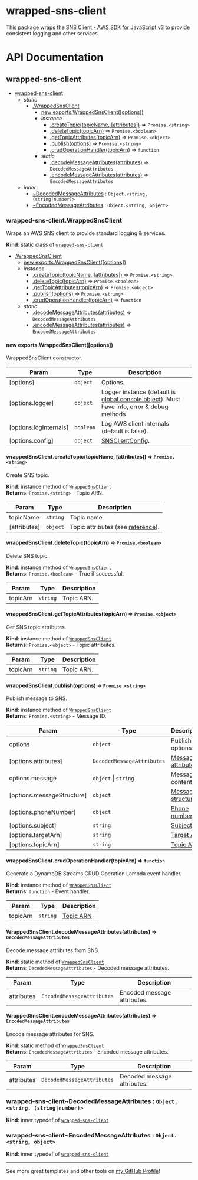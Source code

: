 # wrapped-sns-client

This package wraps the [SNS Client - AWS SDK for JavaScript v3](https://docs.aws.amazon.com/AWSJavaScriptSDK/v3/latest/clients/client-sns/index.html) to provide consistent logging and other services.

# API Documentation

<a name="module_wrapped-sns-client"></a>

## wrapped-sns-client

* [wrapped-sns-client](#module_wrapped-sns-client)
    * _static_
        * [.WrappedSnsClient](#module_wrapped-sns-client.WrappedSnsClient)
            * [new exports.WrappedSnsClient([options])](#new_module_wrapped-sns-client.WrappedSnsClient_new)
            * _instance_
                * [.createTopic(topicName, [attributes])](#module_wrapped-sns-client.WrappedSnsClient+createTopic) ⇒ <code>Promise.&lt;string&gt;</code>
                * [.deleteTopic(topicArn)](#module_wrapped-sns-client.WrappedSnsClient+deleteTopic) ⇒ <code>Promise.&lt;boolean&gt;</code>
                * [.getTopicAttributes(topicArn)](#module_wrapped-sns-client.WrappedSnsClient+getTopicAttributes) ⇒ <code>Promise.&lt;object&gt;</code>
                * [.publish(options)](#module_wrapped-sns-client.WrappedSnsClient+publish) ⇒ <code>Promise.&lt;string&gt;</code>
                * [.crudOperationHandler(topicArn)](#module_wrapped-sns-client.WrappedSnsClient+crudOperationHandler) ⇒ <code>function</code>
            * _static_
                * [.decodeMessageAttributes(attributes)](#module_wrapped-sns-client.WrappedSnsClient.decodeMessageAttributes) ⇒ <code>DecodedMessageAttributes</code>
                * [.encodeMessageAttributes(attributes)](#module_wrapped-sns-client.WrappedSnsClient.encodeMessageAttributes) ⇒ <code>EncodedMessageAttributes</code>
    * _inner_
        * [~DecodedMessageAttributes](#module_wrapped-sns-client..DecodedMessageAttributes) : <code>Object.&lt;string, (string\|number)&gt;</code>
        * [~EncodedMessageAttributes](#module_wrapped-sns-client..EncodedMessageAttributes) : <code>Object.&lt;string, object&gt;</code>

<a name="module_wrapped-sns-client.WrappedSnsClient"></a>

### wrapped-sns-client.WrappedSnsClient
Wraps an AWS SNS client to provide standard logging & services.

**Kind**: static class of [<code>wrapped-sns-client</code>](#module_wrapped-sns-client)  

* [.WrappedSnsClient](#module_wrapped-sns-client.WrappedSnsClient)
    * [new exports.WrappedSnsClient([options])](#new_module_wrapped-sns-client.WrappedSnsClient_new)
    * _instance_
        * [.createTopic(topicName, [attributes])](#module_wrapped-sns-client.WrappedSnsClient+createTopic) ⇒ <code>Promise.&lt;string&gt;</code>
        * [.deleteTopic(topicArn)](#module_wrapped-sns-client.WrappedSnsClient+deleteTopic) ⇒ <code>Promise.&lt;boolean&gt;</code>
        * [.getTopicAttributes(topicArn)](#module_wrapped-sns-client.WrappedSnsClient+getTopicAttributes) ⇒ <code>Promise.&lt;object&gt;</code>
        * [.publish(options)](#module_wrapped-sns-client.WrappedSnsClient+publish) ⇒ <code>Promise.&lt;string&gt;</code>
        * [.crudOperationHandler(topicArn)](#module_wrapped-sns-client.WrappedSnsClient+crudOperationHandler) ⇒ <code>function</code>
    * _static_
        * [.decodeMessageAttributes(attributes)](#module_wrapped-sns-client.WrappedSnsClient.decodeMessageAttributes) ⇒ <code>DecodedMessageAttributes</code>
        * [.encodeMessageAttributes(attributes)](#module_wrapped-sns-client.WrappedSnsClient.encodeMessageAttributes) ⇒ <code>EncodedMessageAttributes</code>

<a name="new_module_wrapped-sns-client.WrappedSnsClient_new"></a>

#### new exports.WrappedSnsClient([options])
WrappedSnsClient constructor.


| Param | Type | Description |
| --- | --- | --- |
| [options] | <code>object</code> | Options. |
| [options.logger] | <code>object</code> | Logger instance (default is [global console object](https://nodejs.org/api/console.html#class-console)). Must have info, error & debug methods |
| [options.logInternals] | <code>boolean</code> | Log AWS client internals (default is false). |
| [options.config] | <code>object</code> | [SNSClientConfig](https://docs.aws.amazon.com/AWSJavaScriptSDK/v3/latest/clients/client-sns/interfaces/snsclientconfig.html). |

<a name="module_wrapped-sns-client.WrappedSnsClient+createTopic"></a>

#### wrappedSnsClient.createTopic(topicName, [attributes]) ⇒ <code>Promise.&lt;string&gt;</code>
Create SNS topic.

**Kind**: instance method of [<code>WrappedSnsClient</code>](#module_wrapped-sns-client.WrappedSnsClient)  
**Returns**: <code>Promise.&lt;string&gt;</code> - Topic ARN.  

| Param | Type | Description |
| --- | --- | --- |
| topicName | <code>string</code> | Topic name. |
| [attributes] | <code>object</code> | Topic attributes (see [reference](https://docs.aws.amazon.com/AWSJavaScriptSDK/v3/latest/clients/client-sns/interfaces/createtopiccommandinput.html#attributes)). |

<a name="module_wrapped-sns-client.WrappedSnsClient+deleteTopic"></a>

#### wrappedSnsClient.deleteTopic(topicArn) ⇒ <code>Promise.&lt;boolean&gt;</code>
Delete SNS topic.

**Kind**: instance method of [<code>WrappedSnsClient</code>](#module_wrapped-sns-client.WrappedSnsClient)  
**Returns**: <code>Promise.&lt;boolean&gt;</code> - True if successful.  

| Param | Type | Description |
| --- | --- | --- |
| topicArn | <code>string</code> | Topic ARN. |

<a name="module_wrapped-sns-client.WrappedSnsClient+getTopicAttributes"></a>

#### wrappedSnsClient.getTopicAttributes(topicArn) ⇒ <code>Promise.&lt;object&gt;</code>
Get SNS topic attributes.

**Kind**: instance method of [<code>WrappedSnsClient</code>](#module_wrapped-sns-client.WrappedSnsClient)  
**Returns**: <code>Promise.&lt;object&gt;</code> - Topic attributes.  

| Param | Type | Description |
| --- | --- | --- |
| topicArn | <code>string</code> | Topic ARN. |

<a name="module_wrapped-sns-client.WrappedSnsClient+publish"></a>

#### wrappedSnsClient.publish(options) ⇒ <code>Promise.&lt;string&gt;</code>
Publish message to SNS.

**Kind**: instance method of [<code>WrappedSnsClient</code>](#module_wrapped-sns-client.WrappedSnsClient)  
**Returns**: <code>Promise.&lt;string&gt;</code> - Message ID.  

| Param | Type | Description |
| --- | --- | --- |
| options | <code>object</code> | Publish options. |
| [options.attributes] | <code>DecodedMessageAttributes</code> | [Message attributes.](DecodedMessageAttributes) |
| options.message | <code>object</code> \| <code>string</code> | Message content. |
| [options.messageStructure] | <code>object</code> | [Message structure](https://docs.aws.amazon.com/AWSJavaScriptSDK/v3/latest/clients/client-sns/interfaces/publishcommandinput.html#messagestructure). |
| [options.phoneNumber] | <code>object</code> | [Phone number](https://docs.aws.amazon.com/AWSJavaScriptSDK/v3/latest/clients/client-sns/interfaces/publishcommandinput.html#phonenumber). |
| [options.subject] | <code>string</code> | [Subject](https://docs.aws.amazon.com/AWSJavaScriptSDK/v3/latest/clients/client-sns/interfaces/publishcommandinput.html#subject) |
| [options.targetArn] | <code>string</code> | [Target ARN](https://docs.aws.amazon.com/AWSJavaScriptSDK/v3/latest/clients/client-sns/interfaces/publishcommandinput.html#targetarn) |
| [options.topicArn] | <code>string</code> | [Topic ARN](https://docs.aws.amazon.com/AWSJavaScriptSDK/v3/latest/clients/client-sns/interfaces/publishcommandinput.html#topicarn) |

<a name="module_wrapped-sns-client.WrappedSnsClient+crudOperationHandler"></a>

#### wrappedSnsClient.crudOperationHandler(topicArn) ⇒ <code>function</code>
Generate a DynamoDB Streams CRUD Operation Lambda event handler.

**Kind**: instance method of [<code>WrappedSnsClient</code>](#module_wrapped-sns-client.WrappedSnsClient)  
**Returns**: <code>function</code> - Event handler.  

| Param | Type | Description |
| --- | --- | --- |
| topicArn | <code>string</code> | [Topic ARN](https://docs.aws.amazon.com/AWSJavaScriptSDK/v3/latest/clients/client-sns/interfaces/publishcommandinput.html#topicarn) |

<a name="module_wrapped-sns-client.WrappedSnsClient.decodeMessageAttributes"></a>

#### WrappedSnsClient.decodeMessageAttributes(attributes) ⇒ <code>DecodedMessageAttributes</code>
Decode message attributes from SNS.

**Kind**: static method of [<code>WrappedSnsClient</code>](#module_wrapped-sns-client.WrappedSnsClient)  
**Returns**: <code>DecodedMessageAttributes</code> - Decoded message attributes.  

| Param | Type | Description |
| --- | --- | --- |
| attributes | <code>EncodedMessageAttributes</code> | Encoded message attributes. |

<a name="module_wrapped-sns-client.WrappedSnsClient.encodeMessageAttributes"></a>

#### WrappedSnsClient.encodeMessageAttributes(attributes) ⇒ <code>EncodedMessageAttributes</code>
Encode message attributes for SNS.

**Kind**: static method of [<code>WrappedSnsClient</code>](#module_wrapped-sns-client.WrappedSnsClient)  
**Returns**: <code>EncodedMessageAttributes</code> - Encoded message attributes.  

| Param | Type | Description |
| --- | --- | --- |
| attributes | <code>DecodedMessageAttributes</code> | Decoded message attributes. |

<a name="module_wrapped-sns-client..DecodedMessageAttributes"></a>

### wrapped-sns-client~DecodedMessageAttributes : <code>Object.&lt;string, (string\|number)&gt;</code>
**Kind**: inner typedef of [<code>wrapped-sns-client</code>](#module_wrapped-sns-client)  
<a name="module_wrapped-sns-client..EncodedMessageAttributes"></a>

### wrapped-sns-client~EncodedMessageAttributes : <code>Object.&lt;string, object&gt;</code>
**Kind**: inner typedef of [<code>wrapped-sns-client</code>](#module_wrapped-sns-client)  

---

See more great templates and other tools on
[my GitHub Profile](https://github.com/karmaniverous)!
